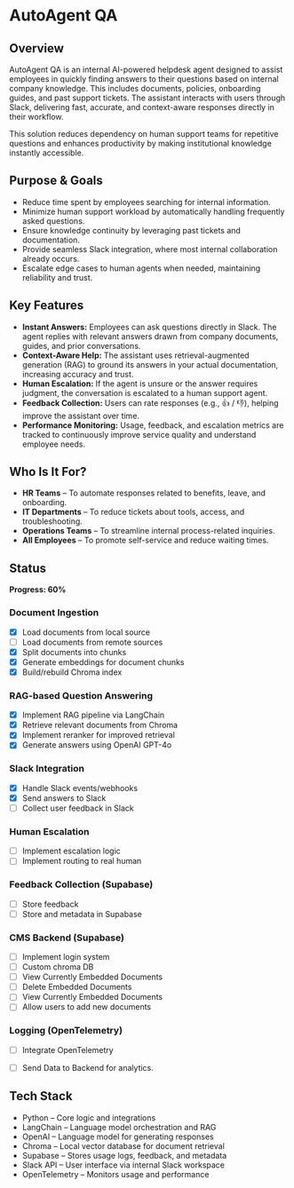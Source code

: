 # AutoAgent QA

## Overview

AutoAgent QA is an internal AI-powered helpdesk agent designed to assist employees in quickly finding answers to their questions based on internal company knowledge. This includes documents, policies, onboarding guides, and past support tickets. The assistant interacts with users through Slack, delivering fast, accurate, and context-aware responses directly in their workflow.

This solution reduces dependency on human support teams for repetitive questions and enhances productivity by making institutional knowledge instantly accessible.

## Purpose & Goals

*   Reduce time spent by employees searching for internal information.
*   Minimize human support workload by automatically handling frequently asked questions.
*   Ensure knowledge continuity by leveraging past tickets and documentation.
*   Provide seamless Slack integration, where most internal collaboration already occurs.
*   Escalate edge cases to human agents when needed, maintaining reliability and trust.

## Key Features

*   **Instant Answers:** Employees can ask questions directly in Slack. The agent replies with relevant answers drawn from company documents, guides, and prior conversations.
*   **Context-Aware Help:** The assistant uses retrieval-augmented generation (RAG) to ground its answers in your actual documentation, increasing accuracy and trust.
*   **Human Escalation:** If the agent is unsure or the answer requires judgment, the conversation is escalated to a human support agent.
*   **Feedback Collection:** Users can rate responses (e.g., 👍 / 👎), helping improve the assistant over time.
*   **Performance Monitoring:** Usage, feedback, and escalation metrics are tracked to continuously improve service quality and understand employee needs.

## Who Is It For?

*   **HR Teams** – To automate responses related to benefits, leave, and onboarding.
*   **IT Departments** – To reduce tickets about tools, access, and troubleshooting.
*   **Operations Teams** – To streamline internal process-related inquiries.
*   **All Employees** – To promote self-service and reduce waiting times.

## Status

**Progress: 60%**

### Document Ingestion
- [x] Load documents from local source
- [ ] Load documents from remote sources
- [x] Split documents into chunks
- [x] Generate embeddings for document chunks
- [x] Build/rebuild Chroma index
 
### RAG-based Question Answering
- [x] Implement RAG pipeline via LangChain
- [x] Retrieve relevant documents from Chroma
- [x] Implement reranker for improved retrieval
- [x] Generate answers using OpenAI GPT-4o

### Slack Integration
- [x] Handle Slack events/webhooks
- [x] Send answers to Slack
- [ ] Collect user feedback in Slack

### Human Escalation
- [ ] Implement escalation logic 
- [ ] Implement routing to real human

### Feedback Collection (Supabase)
- [ ] Store feedback
- [ ] Store and metadata in Supabase

### CMS Backend (Supabase)
- [ ] Implement login system
- [ ] Custom chroma DB
- [ ] View Currently Embedded Documents
- [ ] Delete Embedded Documents
- [ ] View Currently Embedded Documents
- [ ] Allow users to add new documents

### Logging (OpenTelemetry)
- [ ] Integrate OpenTelemetry
- [ ] Send Data to Backend for analytics.


## Tech Stack

*   Python – Core logic and integrations
*   LangChain – Language model orchestration and RAG
*   OpenAI – Language model for generating responses
*   Chroma – Local vector database for document retrieval
*   Supabase – Stores usage logs, feedback, and metadata
*   Slack API – User interface via internal Slack workspace
*   OpenTelemetry – Monitors usage and performance
